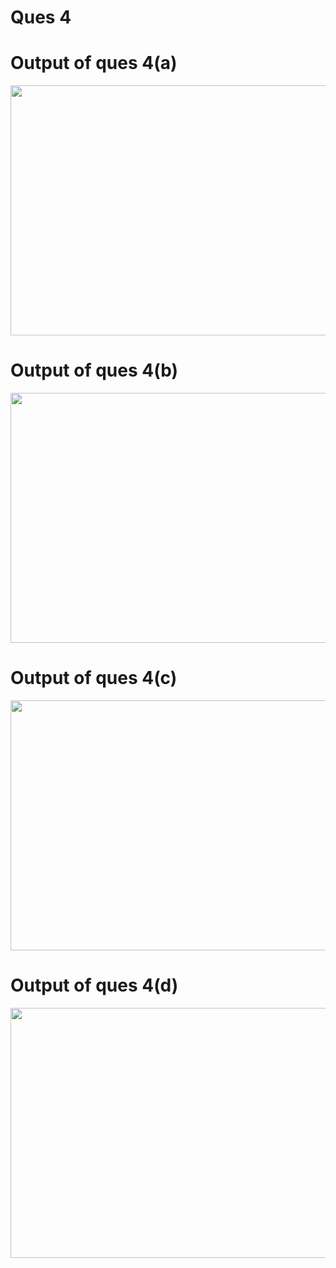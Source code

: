 # Ques 4

# Output of ques 4(a)

<img src="https://user-images.githubusercontent.com/87846440/231952449-d59059c6-5e00-45be-88a8-01f80e252a15.png" height="400" width="800">


# Output of ques 4(b)

<img src="https://user-images.githubusercontent.com/87846440/231952868-78e6d48d-91e7-4904-84ef-9158ec1c2916.png" height="400" width="800">

# Output of ques 4(c)

<img src="https://user-images.githubusercontent.com/87846440/231953215-22d65065-550d-4c51-9912-0ac9d3d72fb3.png" height="400" width="800">

# Output of ques 4(d)

<img src="https://user-images.githubusercontent.com/87846440/231953762-7ef019f3-ad9d-4c18-b22c-688377768f4e.png" height="400" width="800">
